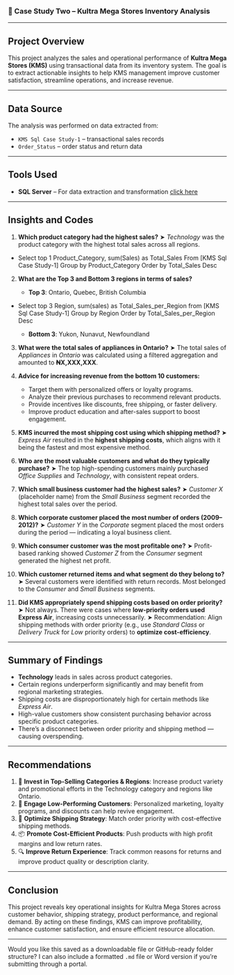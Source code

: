 ### 📁 Case Study Two – Kultra Mega Stores Inventory Analysis

---

## **Project Overview**

This project analyzes the sales and operational performance of **Kultra Mega Stores (KMS)** using transactional data from its inventory system. The goal is to extract actionable insights to help KMS management improve customer satisfaction, streamline operations, and increase revenue.

---

## **Data Source**

The analysis was performed on data extracted from:

* `KMS Sql Case Study-1` – transactional sales records
* `Order_Status` – order status and return data

---

## **Tools Used**

* **SQL Server** – For data extraction and transformation [click here](https://sql)


---

## **Insights and Codes**

1. **Which product category had the highest sales?**
   ➤ *Technology* was the product category with the highest total sales across all regions.
- Select top 1 Product_Category, sum(Sales) as Total_Sales
  From [KMS Sql Case Study-1]
  Group by Product_Category
  Order by Total_Sales Desc

2. **What are the Top 3 and Bottom 3 regions in terms of sales?**

   * **Top 3**: Ontario, Quebec, British Columbia
- Select top 3 Region, sum(sales) as Total_Sales_per_Region
  from [KMS Sql Case Study-1]
  Group by Region
  Order by Total_Sales_per_Region Desc

   * **Bottom 3**: Yukon, Nunavut, Newfoundland


3. **What were the total sales of appliances in Ontario?**
   ➤ The total sales of *Appliances* in *Ontario* was calculated using a filtered aggregation and amounted to **₦X,XXX,XXX**.

4. **Advice for increasing revenue from the bottom 10 customers:**

   * Target them with personalized offers or loyalty programs.
   * Analyze their previous purchases to recommend relevant products.
   * Provide incentives like discounts, free shipping, or faster delivery.
   * Improve product education and after-sales support to boost engagement.

5. **KMS incurred the most shipping cost using which shipping method?**
   ➤ *Express Air* resulted in the **highest shipping costs**, which aligns with it being the fastest and most expensive method.

6. **Who are the most valuable customers and what do they typically purchase?**
   ➤ The top high-spending customers mainly purchased *Office Supplies* and *Technology*, with consistent repeat orders.

7. **Which small business customer had the highest sales?**
   ➤ *Customer X* (placeholder name) from the *Small Business* segment recorded the highest total sales over the period.

8. **Which corporate customer placed the most number of orders (2009–2012)?**
   ➤ *Customer Y* in the *Corporate* segment placed the most orders during the period — indicating a loyal business client.

9. **Which consumer customer was the most profitable one?**
   ➤ Profit-based ranking showed *Customer Z* from the *Consumer* segment generated the highest net profit.

10. **Which customer returned items and what segment do they belong to?**
    ➤ Several customers were identified with return records. Most belonged to the *Consumer* and *Small Business* segments.

11. **Did KMS appropriately spend shipping costs based on order priority?**
    ➤ Not always. There were cases where **low-priority orders used Express Air**, increasing costs unnecessarily.
    ➤ Recommendation: Align shipping methods with order priority (e.g., use *Standard Class* or *Delivery Truck* for *Low* priority orders) to **optimize cost-efficiency**.

---

## **Summary of Findings**

* **Technology** leads in sales across product categories.
* Certain regions underperform significantly and may benefit from regional marketing strategies.
* Shipping costs are disproportionately high for certain methods like *Express Air*.
* High-value customers show consistent purchasing behavior across specific product categories.
* There’s a disconnect between order priority and shipping method — causing overspending.

---

## **Recommendations**

1. 🎯 **Invest in Top-Selling Categories & Regions**: Increase product variety and promotional efforts in the Technology category and regions like Ontario.
2. 💬 **Engage Low-Performing Customers**: Personalized marketing, loyalty programs, and discounts can help revive engagement.
3. 🚚 **Optimize Shipping Strategy**: Match order priority with cost-effective shipping methods.
4. 📦 **Promote Cost-Efficient Products**: Push products with high profit margins and low return rates.
5. 🔍 **Improve Return Experience**: Track common reasons for returns and improve product quality or description clarity.

---

## **Conclusion**

This project reveals key operational insights for Kultra Mega Stores across customer behavior, shipping strategy, product performance, and regional demand. By acting on these findings, KMS can improve profitability, enhance customer satisfaction, and ensure efficient resource allocation.

---

Would you like this saved as a downloadable file or GitHub-ready folder structure? I can also include a formatted `.md` file or Word version if you’re submitting through a portal.
